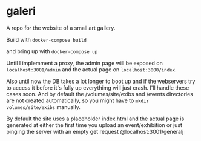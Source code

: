 # galeri
A repo for the website of a small art gallery.

Build with
`docker-compose build`

and bring up with
`docker-compose up`

Until I implemment a proxy, the admin page will be exposed on `localhost:3001/admin` and the actual page on `localhost:3000/index`.

Also until now the DB takes a lot longer to boot up and if the webservers try to access it before it's fully up everythimg will just crash. I'll handle these cases soon. And by default the /volumes/site/exibs and /events directories are not created automatically, so you might have to `mkdir volumes/site/exibs` manually.

By default the site uses a placeholder index.html and the actual page is generated at either the first time you upload an event/exhibition or just pinging the server with an empty get request @localhost:3001/generalj
